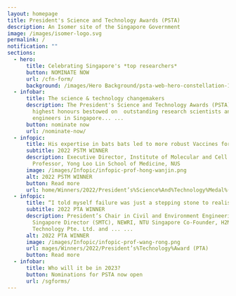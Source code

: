 ```yaml
---
layout: homepage
title: President's Science and Technology Awards (PSTA)
description: An Isomer site of the Singapore Government
image: /images/isomer-logo.svg
permalink: /
notification: ""
sections:
  - hero:
      title: Celebrating Singapore's *top researchers*
      button: NOMINATE NOW
      url: /cfn-form/
      background: /images/Hero Background/psta-web-hero-constellation-1920x1006px.jpg
  - infobar:
      title: The science & technology changemakers
      description: The President's Science and Technology Awards (PSTA) are the
        highest honours bestowed on  outstanding research scientists and
        engineers in Singapore... ...
      button: nominate now
      url: /nominate-now/
  - infopic:
      title: His expertise in bats bats led to more robust Vaccines for COVID-19
      subtitle: 2022 PSTM WINNER
      description: Executive Director, Institute of Molecular and Cell Biology, A*STAR
        Professor, Yong Loo Lin School of Medicine, NUS
      image: /images/Infopic/infopic-prof-hong-wanjin.png
      alt: 2022 PSTM WINNER
      button: Read more
      url: home/Winners/2022/President’s%Science%And%Technology%Medal%(PSTM)
  - infopic:
      title: “I told myself failure was just a stepping stone to realising my dream.”
      subtitle: 2022 PTA WINNER
      description: President’s Chair in Civil and Environment Engineering, NTU
        Singapore Director (SMTC), NEWRI, NTU Singapore Co-Founder, H2MO
        Technology Pte. Ltd. and ... ...
      alt: 2022 PTA WINNER
      image: /images/Infopic/infopic-prof-wang-rong.png
      url: mages/Winners/2022/President’s%Technology%Award (PTA)
      button: Read more
  - infobar:
      title: Who will it be in 2023?
      button: Nominations for PSTA now open
      url: /sgforms/
---
```

